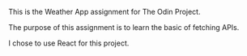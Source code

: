 This is the Weather App assignment for The Odin Project.

The purpose of this assignment is to learn the basic of fetching APIs.

I chose to use React for this project.